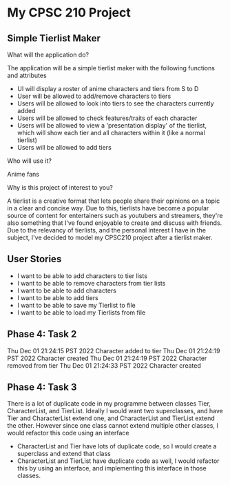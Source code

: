 # My CPSC 210 Project

## Simple Tierlist Maker

What will the application do?

The application will be a simple tierlist maker with the
following functions and attributes
- UI will display a roster of anime characters and tiers 
from S to D
- User will be allowed to add/remove characters to tiers
- Users will be allowed to look into tiers to see the
characters currently added
- Users will be allowed to check features/traits of each
character
- Users will be allowed to view a 'presentation display' of 
the tierlist, which will show each tier and all characters
within it (like a normal tierlist)
- Users will be allowed to add tiers

Who will use it?

Anime fans


Why is this project of interest to you?

A tierlist is a creative format that lets
people share their opinions on a topic in a clear and 
concise way. Due to this, tierlists have become a popular
source of content for entertainers such as youtubers and
streamers, they're also something that I've found enjoyable
to create and discuss with friends. Due to the relevancy
of tierlists, and the personal interest I have in the subject,
I've decided to model my CPSC210 project after a tierlist
maker.

## User Stories
- I want to be able to add characters to tier lists
- I want to be able to remove characters from tier lists
- I want to be able to add characters
- I want to be able to add tiers
- I want to be able to save my Tierlist to file
- I want to be able to load my Tierlists from file
  

## Phase 4: Task 2

Thu Dec 01 21:24:15 PST 2022
Character added to tier
Thu Dec 01 21:24:19 PST 2022
Character created
Thu Dec 01 21:24:19 PST 2022
Character removed from tier
Thu Dec 01 21:24:33 PST 2022
Character created

## Phase 4: Task 3
There is a lot of duplicate code in my programme between classes Tier, CharacterList, and TierList.
Ideally I would want two superclasses, and have Tier and CharacterList extend one, and CharacterList and TierList
extend the other. However since one class cannot extend multiple other classes, I would refactor
this code using an interface
- CharacterList and Tier have lots of duplicate code, so I would create a superclass and extend that class
- CharacterList and TierList have duplicate code as well, I would refactor this by using an interface, and
  implementing this interface in those classes.